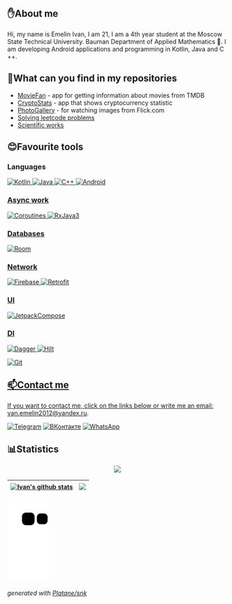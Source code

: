 ## ✋About me
Hi, my name is Emelin Ivan, I am 21, I am a 4th year student at the Moscow State Technical University. Bauman Department of Applied Mathematics 👨‍. I am developing Android applications and programming in Kotlin, Java and C ++.
## 📓What can you find in my repositories
* [MovieFan](https://github.com/avelycure/MovieFan "See more") - app for getting information about movies from TMDB
* [CryptoStats](https://github.com/avelycure/CryptoStats) - app that shows cryptocurrency statistic
* [PhotoGallery](https://github.com/avelycure/PhotoGallery "See more") - for watching images from Flick.com
* [Solving leetcode problems](https://github.com/avelycure/LeetcodePractice)
* [Scientific works](https://github.com/avelycure/ScientificWork "See more")
## 😊Favourite tools
### Languages
<a href="https://github.com/search?q=user%3Aavelycure+is%3Arepo+language%3Akotlin"><img alt="Kotlin" src="https://img.shields.io/badge/Kotlin-0095D5.svg?logo=Kotlin&logoColor=white"/>
 <a href="https://github.com/search?q=user%3Aavelycure+is%3Arepo+language%3Ajava"><img alt="Java" src="https://img.shields.io/badge/Java-e76e12.svg?logo=java&logoColor=white"/>
<a href="https://github.com/search?q=user%3Aavelycure+is%3Arepo+language%3Acpp"><img alt="C++" src="https://img.shields.io/badge/C++%20-00599C.svg?logo=c%2B%2B&logoColor=white"/>
 <a href="https://github.com/search?q=user%3Aavelycure+is%3Arepo+language%3A"><img alt="Android" src="https://img.shields.io/badge/Android%20-00DE7A.svg?logo=c%2B%2B&logoColor=white"/>

### Async work
![Coroutines](https://img.shields.io/badge/-Coroutines-A01368?style=for-the-badge&logo=coroutines&logoColor=0D30CE)
![RxJava3](https://img.shields.io/badge/-RxJava2-ED8B00?style=for-the-badge&logo=ReactiveX&logoColor=A01368)
### Databases
![Room](https://img.shields.io/badge/-Room-A01368?style=for-the-badge&logo=room&logoColor=0D30CE)
### Network
![Firebase](https://img.shields.io/badge/firebase-ffca28?style=for-the-badge&logo=firebase&logoColor=black)
![Retrofit](https://img.shields.io/badge/-Retrofit-A01368?style=for-the-badge&logo=retrofit&logoColor=0D30CE)
### UI
![JetpackCompose](https://img.shields.io/badge/-Jetpack_Compose-A01368?style=for-the-badge&logo=coroutines&logoColor=0D30CE)
### DI
![Dagger](https://img.shields.io/badge/-Dagger-A01368?style=for-the-badge&logo=dagger&logoColor=0D30CE)
![Hilt](https://img.shields.io/badge/-Hilt-A01368?style=for-the-badge&logo=hilt&logoColor=0D30CE)

![Git](https://img.shields.io/badge/Git-F05032?style=for-the-badge&logo=git&logoColor=white)
## 📫Contact me
If you want to contact me, click on the links below or write me an email: van.emelin2012@yandex.ru.

[![Telegram](https://img.shields.io/badge/Telegram-1974D2?style=for-the-badge&logo=telegram)](https://telegram.me/ivan_emelin)
[![ВКонтакте](https://img.shields.io/badge/вконтакте-%232E87FB.svg?&style=for-the-badge&logo=vk&logoColor=white)](https://vk.com/ivaneme1in)
[![WhatsApp](https://img.shields.io/badge/WhatsApp-25D366?style=for-the-badge&logo=whatsapp&logoColor=white)](//wa.me/+79164620904)
## 📊Statistics
<p align="center"><img width="80%" src="https://github-readme-streak-stats.herokuapp.com/?user=avelycure&theme=radical" /></p>

| <a href="https://github.com/avelycure/github-readme-stats"><img align="center" src="https://github-readme-stats.vercel.app/api?username=avelycure&show_icons=true&include_all_commits=true&theme=radical&hide_border=true&hide=stars,issues" alt="Ivan's github stats" /></a> | <a href="https://github.com/avelycure/github-readme-stats"><img align="center" src="https://github-readme-stats.vercel.app/api/top-langs/?username=avelycure&layout=compact&theme=radical&include_all_commits=true&langs_count=4&cache_seconds=1800&hide_border=true" /></a> |
| ------------- | ------------- |
 
![github contribution grid snake animation](https://raw.githubusercontent.com/avelycure/avelycure/output/github-contribution-grid-snake.svg)

_generated with [Platane/snk](https://github.com/Platane/snk)_
